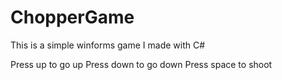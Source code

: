 # ChopperGame

This is a simple winforms game I made with C#

Press up to go up
Press down to go down
Press space to shoot
